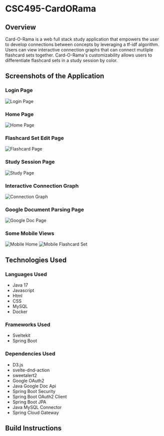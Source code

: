 # CSC495-CardORama

## Overview
Card-O-Rama is a web full stack study application that empowers the user to develop connections between concepts
by leveraging a tf-idf algorithm. Users can view interactive connection graphs that can connect mutliple flashcard sets
together. Card-O-Rama's customizability allows users to differentiate flashcard sets in a study session by color.

## Screenshots of the Application
### Login Page
![Login Page](./Screenshots/LoginPage.png "Login Page")
### Home Page
![Home Page](./Screenshots/Homepage.png "Home Page")
### Flashcard Set Edit Page
![Flashcard Page](./Screenshots/FlashcardSetPage.png "Flashcard Set Page")
### Study Session Page
![Study Page](./Screenshots/StudySessionPage.png "Study Page")
### Interactive Connection Graph
![Connection Graph](./Screenshots/InteractiveConnectionGraph.png "Connection Graph")
### Google Document Parsing Page
![Google Doc Page](./Screenshots/GoogleDocParsingPage.png "Google Doc Page")
### Some Mobile Views
![Mobile Home](./Screenshots/MobileHomepage.png "Mobile Home Page")
![Mobile Flashcard Set](./Screenshots/MobileFlashcardSet.png "Mobile Flashcard Set Page")
## Technologies Used
### Languages Used
* Java 17
* Javascript
* Html
* CSS
* MySQL
* Docker
### Frameworks Used
* Sveltekit
* Spring Boot
### Dependencies Used
* D3.js
* svelte-dnd-action
* sweetalert2
* Google OAuth2
* Java Google Doc Api
* Spring Boot Security
* Spring Boot OAuth2 Client
* Spring Boot JPA
* Java MySQL Connector
* Spring Cloud Gateway

## Build Instructions

